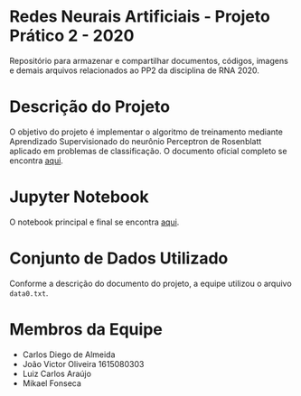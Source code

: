# Redes Neurais Artificiais - Projeto Prático 2 - 2020

Repositório para armazenar e compartilhar documentos, códigos, imagens e demais arquivos relacionados ao PP2 da disciplina de RNA 2020.


# Descrição do Projeto

O objetivo do projeto é implementar o algoritmo de treinamento mediante Aprendizado Supervisionado do neurônio Perceptron de Rosenblatt aplicado em problemas de classificação. O documento oficial completo se encontra [aqui](/Docs/rna-2020.1-pp2.pdf).


# Jupyter Notebook

O notebook principal e final se encontra [aqui](/main/).


# Conjunto de Dados Utilizado

Conforme a descrição do documento do projeto, a equipe utilizou o arquivo `data0.txt`.


# Membros da Equipe

- Carlos Diego de Almeida
- João Victor Oliveira 1615080303
- Luiz Carlos Araújo
- Mikael Fonseca
